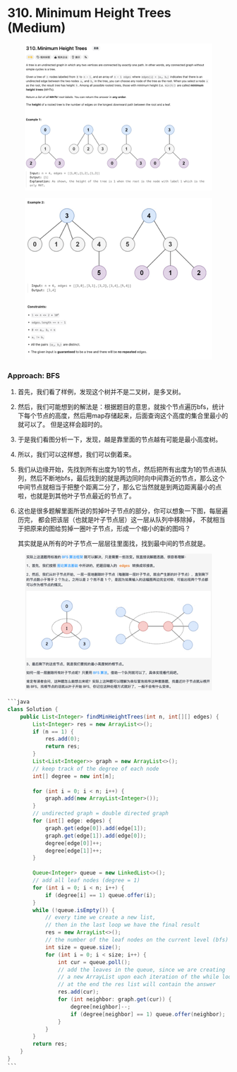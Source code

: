 # 310. Minimum Height Trees (Medium)

<figure><img src="../../.gitbook/assets/image (17) (1).png" alt=""><figcaption></figcaption></figure>

<figure><img src="../../.gitbook/assets/image (18) (1).png" alt=""><figcaption></figcaption></figure>

### Approach: BFS

1. 首先，我们看了样例，发现这个树并不是二叉树，是多叉树。&#x20;
2. 然后，我们可能想到的解法是：根据题目的意思，就挨个节点遍历bfs，统计下每个节点的高度，然后用map存储起来，后面查询这个高度的集合里最小的就可以了。 但是这样会超时的。&#x20;
3. 于是我们看图分析一下，发现，越是靠里面的节点越有可能是最小高度树。
4. 所以，我们可以这样想，我们可以倒着来。&#x20;
5. 我们从边缘开始，先找到所有出度为1的节点，然后把所有出度为1的节点进队列，然后不断地bfs，最后找到的就是两边同时向中间靠近的节点，那么这个中间节点就相当于把整个距离二分了，那么它当然就是到两边距离最小的点啦，也就是到其他叶子节点最近的节点了。&#x20;
6.  这也是很多题解里面所说的剪掉叶子节点的部分，你可以想象一下图，每层遍历完， 都会把该层（也就是叶子节点层）这一层从队列中移除掉， 不就相当于把原来的图给剪掉一圈叶子节点，形成一个缩小的新的图吗？

    其实就是从所有的叶子节点一层层往里面找，找到最中间的节点就是。

<figure><img src="../../.gitbook/assets/image (46).png" alt=""><figcaption></figcaption></figure>

````java
```java
class Solution {
    public List<Integer> findMinHeightTrees(int n, int[][] edges) {
        List<Integer> res = new ArrayList<>();
        if (n == 1) {
            res.add(0);
            return res;
        }
        List<List<Integer>> graph = new ArrayList<>();
        // keep track of the degree of each node
        int[] degree = new int[n];
        
        for (int i = 0; i < n; i++) {
            graph.add(new ArrayList<Integer>());
        }
        // undirected graph = double directed graph
        for (int[] edge: edges) {
            graph.get(edge[0]).add(edge[1]);
            graph.get(edge[1]).add(edge[0]);
            degree[edge[0]]++;
            degree[edge[1]]++;
        }

        Queue<Integer> queue = new LinkedList<>();
        // add all leaf nodes (degree = 1)
        for (int i = 0; i < n; i++) {
            if (degree[i] == 1) queue.offer(i);
        }
        while (!queue.isEmpty()) {
            // every time we create a new list, 
            // then in the last loop we have the final result
            res = new ArrayList<>();
            // the number of the leaf nodes on the current level (bfs)
            int size = queue.size();
            for (int i = 0; i < size; i++) {
                int cur = queue.poll();
                // add the leaves in the queue, since we are creating
                // a new ArrayList upon each iteration of the while loop,
                // at the end the res list will contain the answer
                res.add(cur);
                for (int neighbor: graph.get(cur)) {
                    degree[neighbor]--;
                    if (degree[neighbor] == 1) queue.offer(neighbor);
                }
            }
        }
        return res;
    }
}
```
````

